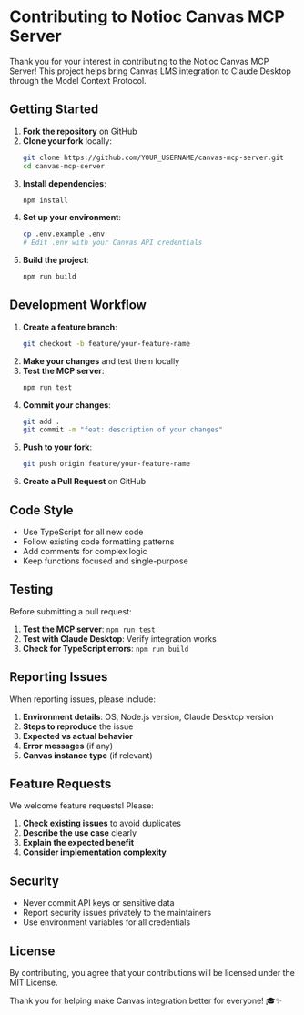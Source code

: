 # Contributing to Notioc Canvas MCP Server

Thank you for your interest in contributing to the Notioc Canvas MCP Server! This project helps bring Canvas LMS integration to Claude Desktop through the Model Context Protocol.

## Getting Started

1. **Fork the repository** on GitHub
2. **Clone your fork** locally:
   ```bash
   git clone https://github.com/YOUR_USERNAME/canvas-mcp-server.git
   cd canvas-mcp-server
   ```
3. **Install dependencies**:
   ```bash
   npm install
   ```
4. **Set up your environment**:
   ```bash
   cp .env.example .env
   # Edit .env with your Canvas API credentials
   ```
5. **Build the project**:
   ```bash
   npm run build
   ```

## Development Workflow

1. **Create a feature branch**:
   ```bash
   git checkout -b feature/your-feature-name
   ```
2. **Make your changes** and test them locally
3. **Test the MCP server**:
   ```bash
   npm run test
   ```
4. **Commit your changes**:
   ```bash
   git add .
   git commit -m "feat: description of your changes"
   ```
5. **Push to your fork**:
   ```bash
   git push origin feature/your-feature-name
   ```
6. **Create a Pull Request** on GitHub

## Code Style

- Use TypeScript for all new code
- Follow existing code formatting patterns
- Add comments for complex logic
- Keep functions focused and single-purpose

## Testing

Before submitting a pull request:

1. **Test the MCP server**: `npm run test`
2. **Test with Claude Desktop**: Verify integration works
3. **Check for TypeScript errors**: `npm run build`

## Reporting Issues

When reporting issues, please include:

1. **Environment details**: OS, Node.js version, Claude Desktop version
2. **Steps to reproduce** the issue
3. **Expected vs actual behavior**
4. **Error messages** (if any)
5. **Canvas instance type** (if relevant)

## Feature Requests

We welcome feature requests! Please:

1. **Check existing issues** to avoid duplicates
2. **Describe the use case** clearly
3. **Explain the expected benefit**
4. **Consider implementation complexity**

## Security

- Never commit API keys or sensitive data
- Report security issues privately to the maintainers
- Use environment variables for all credentials

## License

By contributing, you agree that your contributions will be licensed under the MIT License.

Thank you for helping make Canvas integration better for everyone! 🎓✨
